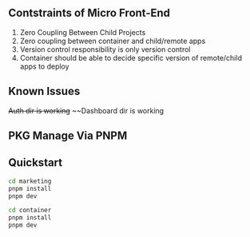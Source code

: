 ## Contstraints of Micro Front-End
1. Zero Coupling Between Child Projects
2. Zero coupling between container and child/remote apps
3. Version control responsibility is only version control
4. Container should be able to decide specific version of remote/child apps to deploy

## Known Issues
~~Auth dir is working~~
~~Dashboard dir is working

## PKG Manage Via PNPM

## Quickstart
```bash
cd marketing
pnpm install
pnpm dev

cd container
pnpm install
pnpm dev
```
